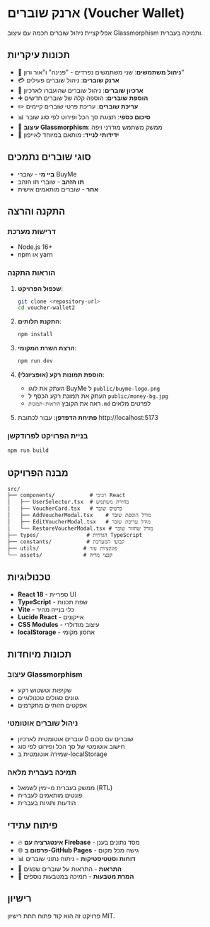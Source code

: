 # ארנק שוברים (Voucher Wallet)

אפליקציית ניהול שוברים חכמה עם עיצוב Glassmorphism ותמיכה בעברית.

## תכונות עיקריות

- 🔐 **ניהול משתמשים**: שני משתמשים נפרדים - "פנינה" ו"אור ורון"
- 💳 **ארנק שוברים**: ניהול שוברים פעילים
- 📁 **ארכיון שוברים**: ניהול שוברים שהועברו לארכיון
- ➕ **הוספת שוברים**: הוספה קלה של שוברים חדשים
- ✏️ **עריכת שוברים**: עריכת פרטי שוברים קיימים
- 📊 **סיכום כספי**: תצוגת סך הכל ופירוט לפי סוג שובר
- 🎨 **עיצוב Glassmorphism**: ממשק משתמש מודרני ויפה
- 📱 **ידידותי לנייד**: מותאם במיוחד לאייפון

## סוגי שוברים נתמכים

- **ביי מי** - שוברי BuyMe
- **תו הזהב** - שוברי תו הזהב
- **אחר** - שוברים מותאמים אישית

## התקנה והרצה

### דרישות מערכת
- Node.js 16+ 
- npm או yarn

### הוראות התקנה

1. **שכפול הפרויקט**:
   ```bash
   git clone <repository-url>
   cd voucher-wallet2
   ```

2. **התקנת תלותים**:
   ```bash
   npm install
   ```

3. **הרצת השרת המקומי**:
   ```bash
   npm run dev
   ```

4. **הוספת תמונות רקע (אופציונלי)**:
   - העתק את לוגו BuyMe ל `public/buyme-logo.png`
   - העתק את תמונת רקע הכסף ל `public/money-bg.jpg`
   - ראה את הקובץ `הוראות-תמונות.md` לפרטים מלאים

5. **פתיחת הדפדפן**:
   עבור לכתובת http://localhost:5173

### בניית הפרויקט לפרודקשן

```bash
npm run build
```

## מבנה הפרויקט

```
src/
├── components/           # רכיבי React
│   ├── UserSelector.tsx  # בחירת משתמש
│   ├── VoucherCard.tsx   # כרטיס שובר
│   ├── AddVoucherModal.tsx    # מודל הוספת שובר
│   ├── EditVoucherModal.tsx   # מודל עריכת שובר
│   └── RestoreVoucherModal.tsx # מודל שחזור שובר
├── types/               # הגדרות TypeScript
├── constants/           # קבועי המערכת
├── utils/              # פונקציות עזר
└── assets/             # קבצי מדיה
```

## טכנולוגיות

- **React 18** - ספריית UI
- **TypeScript** - שפת תכנות
- **Vite** - כלי בנייה מהיר
- **Lucide React** - אייקונים
- **CSS Modules** - עיצוב מודולרי
- **localStorage** - אחסון מקומי

## תכונות מיוחדות

### עיצוב Glassmorphism
- שקיפות וטשטוש רקע
- גוונים סגולים טכנולוגיים
- אפקטים חזותיים מתקדמים

### ניהול שוברים אוטומטי
- שוברים עם סכום 0 עוברים אוטומטית לארכיון
- חישוב אוטומטי של סך הכל ופירוט לפי סוג
- שמירה אוטומטית ב-localStorage

### תמיכה בעברית מלאה
- ממשק בעברית מ-ימין לשמאל (RTL)
- פונטים מותאמים לעברית
- הודעות ותגיות בעברית

## פיתוח עתידי

- 🔥 **אינטגרציה עם Firebase** - מסד נתונים בענן
- 🌐 **פרסום ב-GitHub Pages** - גישה מכל מקום
- 📊 **דוחות וסטטיסטיקות** - ניתוח נתוני שוברים
- 🔔 **התראות** - התראות על שוברים שפגים
- 💱 **המרת מטבעות** - תמיכה במטבעות נוספים

## רישיון

פרויקט זה הוא קוד פתוח תחת רישיון MIT.
